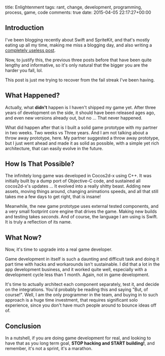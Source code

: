 title: Enlightenment
tags: rant, change, development, programming, process, game, code
comments: true
date: 2015-04-05 22:17:27+00:00

## Introduction

I've been blogging recently about Swift and SpriteKit, and that's mostly eating up all my time, making me miss a blogging day, and also writing a [completely useless post]({filename}2015-04-02-brain-dot-dump.md).

Now, to justify this, the previous three posts before that have been quite lengthy and informative, so it's only natural that the bigger you are the harder you fall, lol.

This post is just me trying to recover from the fail streak I've been having.

## What Happened?

Actually, what __didn't__ happen is I haven't shipped my game yet. After three years of development on the side, it should have been released ages ago, and even new versions already out, but no ... That never happened.

What did happen after that is I built a solid game prototype with my partner in two weeks. Two weeks vs Three years. And I am not talking about a throw away prototype, here. My partner suggested a throw away prototype, but I just went ahead and made it as solid as possible, with a simple yet rich architecture, that can easily evolve in the future.

## How Is That Possible?

The infinitely long game was developed in Cocos2d-x using C++. It was initially built by a dump port of Objective-C code, and sustained all cocos2d-x's updates ... It evolved into a really shitty beast. Adding new assets, moving things around, changing animations speeds, and all that still takes me a few days to get right, that is insane!

Meanwhile, the new game prototype uses external tested components, and a very small footprint core engine that drives the game. Making new builds and testing takes _seconds_. And of course, the language I am using is Swift. It is truly a reflection of its name.

## What Now?

Now, it's time to upgrade into a real game developer. 

Game development in itself is such a daunting and difficult task and doing it part time with hacks and workarounds isn't sustainable. I did that a lot in the app development business, and it worked quite well, especially with a development cycle less than 1 month. Again, not in game development.

It's time to actually architect each component separately, test it, and decide on the integrations. You'd probably be reading this and saying "But, of course!". Well, I am the only programmer in the team, and buying in to such approach is a huge time investment, that requires significant solo experience, since you don't have much people around to bounce ideas off of.

## Conclusion

In a nutshell, if you are doing game development for real, and looking to have that as you long term goal, __STOP hacking and START building!__, and remember, it's not a sprint, it's a marathon.
